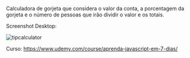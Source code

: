 Calculadora de gorjeta que considera o valor da conta, a porcentagem da gorjeta e o número de pessoas que irão dividir o valor e os totais. 

Screenshot Desktop: 

![tipcalculator](https://github.com/dugabrielle/tip_calculator/assets/121505858/f4438834-85e8-4c97-8280-c5549c5547ca)

Curso: https://www.udemy.com/course/aprenda-javascript-em-7-dias/
